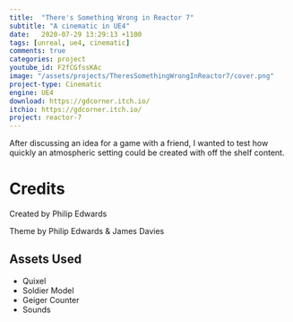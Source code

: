 ```yaml
---
title:  "There's Something Wrong in Reactor 7"
subtitle: "A cinematic in UE4"
date:   2020-07-29 13:29:13 +1100
tags: [unreal, ue4, cinematic]
comments: true
categories: project
youtube_id: F2fCGfssKAc
image: "/assets/projects/TheresSomethingWrongInReactor7/cover.png"
project-type: Cinematic
engine: UE4
download: https://gdcorner.itch.io/
itchio: https://gdcorner.itch.io/
project: reactor-7
---
```


After discussing an idea for a game with a friend, I wanted to test how quickly an atmospheric setting could be created with off the shelf content.

# Credits

Created by Philip Edwards

Theme by Philip Edwards & James Davies

## Assets Used

- Quixel
- Soldier Model
- Geiger Counter
- Sounds
